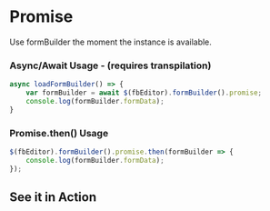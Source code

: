 # Promise
Use formBuilder the moment the instance is available.

### Async/Await Usage - (requires transpilation)
```javascript
async loadFormBuilder() => {
    var formBuilder = await $(fbEditor).formBuilder().promise;
    console.log(formBuilder.formData);
}
```

### Promise.then() Usage
```javascript
$(fbEditor).formBuilder().promise.then(formBuilder => {
    console.log(formBuilder.formData);
});
```
## See it in Action
<p data-height="525" data-theme-id="22927" data-embed-version="2" data-slug-hash="ybgqLK" data-default-tab="js" data-user="sudharshan" class="codepen"></p>
